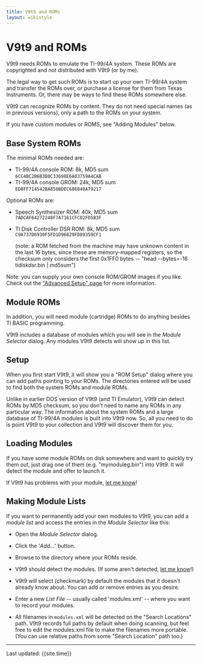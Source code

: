 ```yaml
---
title: V9t9 and ROMs
layout: wikistyle
---
```


V9t9 and ROMs
================

V9t9 needs ROMs to emulate the TI-99/4A system.  These ROMs are copyrighted and not distributed with 
V9t9 (or by me).  

The legal way to get such ROMs is to start up your own TI-99/4A system and transfer the ROMs over, or 
purchase a license for them from Texas Instruments.  Or, there may be ways to find these ROMs 
somewhere else.

V9t9 can recognize ROMs by content.  They do not need special names (as in previous versions),
only a path to the ROMs on your system.

If you have custom modules or ROMS, see "Adding Modules" below.

Base System ROMs
-----------------

The minimal ROMs needed are:

* TI-99/4A console ROM:  8k, MD5 sum `6CC4BC2B6B3B0C33698E6A03759A4CAB`
* TI-99/4A console GROM:  24k, MD5 sum `ED8FF714542BA850BDEC686840A79217`

Optional ROMs are:

* Speech Synthesizer ROM:  40k, MD5 sum `7ADCAF64272248F7A7161CFC02FD5B3F`
* TI Disk Controller DSR ROM:  8k, MD5 sum `C9A737D6930F5FD1D96829FD89359CF1`
  
  (note: a ROM fetched from the machine may have unknown content in the last 16 bytes, since these are 
  memory-mapped registers, so the checksum only considers the first 0x1FF0 bytes -- 
  "head --bytes=-16 tidiskdsr.bin | md5sum")

Note: you can supply your own console ROM/GROM images if you like.   Check out the
<a href="advanced.html">"Advanced Setup" page</a> for more information.

Module ROMs
-----------------

In addition, you will need module (cartridge) ROMs to do anything besides TI BASIC programming.  

V9t9 includes a database of modules which you will see in the *Module Selector* dialog.
Any modules V9t9 detects will show up in this list.


Setup
-----------------

When you first start V9t9, it will show you a "ROM Setup" dialog where you can add paths pointing to your ROMs.
  The directories entered will be used to find both the system ROMs and module ROMs.

Unlike in earlier DOS version of V9t9 (and TI Emulator), V9t9 can detect ROMs by MD5 checksum, so you don't 
need to name any ROMs in any particular way.  The information about the system ROMs and a large database of 
TI-99/4A modules is built into V9t9 now.  So, all you need to do is point V9t9 to your collection and V9t9 
will discover them for you.


Loading Modules
------------------

If you have some module ROMs on disk somewhere and want to quickly try them out,
just drag one of them (e.g. "mymoduleg.bin") into V9t9.  It will detect the module and offer to launch it.

If V9t9 has problems with your module, <a href="contact.html">let me know</a>!

Making Module Lists
------------------

If you want to permanently add your own modules to V9t9, you can add a *module list* 
and access the entries in the *Module Selector* like this:

* Open the *Module Selector* dialog.

* Click the '*Add...*' button.

* Browse to the directory where your ROMs reside.

* V9t9 should detect the modules.  (If some aren't detected, <a href="contact.html">let me know</a>!)

* V9t9 will select (checkmark) by default the modules that it doesn't already know about.  You can add or remove entries as you desire.

* Enter a new *List File* -- usually called 'modules.xml' -- where you want to record your modules.

* All filenames in `modules.xml`  will be detected on the "Search Locations" path.  V9t9 records full paths by default when doing scanning, but feel free to edit the modules.xml file to make the filenames more portable.  (You can use relative paths from some "Search Location" path too.)

<hr/>

<div class="footer">
Last updated:  {{site.time}}
</div>
